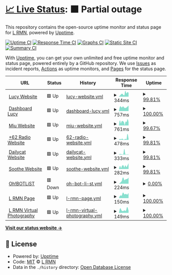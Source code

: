 # [📈 Live Status](https://statuspage.is-a.fun): <!--live status--> **🟧 Partial outage**

This repository contains the open-source uptime monitor and status page for [L RMN](https://statuspage.is-a.fun), powered by [Upptime](https://github.com/upptime/upptime).

[![Uptime CI](https://github.com/lrmn7/statuspage/workflows/Uptime%20CI/badge.svg)](https://github.com/lrmn7/statuspage/actions?query=workflow%3A%22Uptime+CI%22)
[![Response Time CI](https://github.com/lrmn7/statuspage/workflows/Response%20Time%20CI/badge.svg)](https://github.com/lrmn7/statuspage/actions?query=workflow%3A%22Response+Time+CI%22)
[![Graphs CI](https://github.com/lrmn7/statuspage/workflows/Graphs%20CI/badge.svg)](https://github.com/lrmn7/statuspage/actions?query=workflow%3A%22Graphs+CI%22)
[![Static Site CI](https://github.com/lrmn7/statuspage/workflows/Static%20Site%20CI/badge.svg)](https://github.com/lrmn7/statuspage/actions?query=workflow%3A%22Static+Site+CI%22)
[![Summary CI](https://github.com/lrmn7/statuspage/workflows/Summary%20CI/badge.svg)](https://github.com/lrmn7/statuspage/actions?query=workflow%3A%22Summary+CI%22)

With [Upptime](https://upptime.js.org), you can get your own unlimited and free uptime monitor and status page, powered entirely by a GitHub repository. We use [Issues](https://github.com/lrmn7/statuspage/issues) as incident reports, [Actions](https://github.com/lrmn7/statuspage/actions) as uptime monitors, and [Pages](https://statuspage.is-a.fun) for the status page.

<!--start: status pages-->
<!-- This summary is generated by Upptime (https://github.com/upptime/upptime) -->
<!-- Do not edit this manually, your changes will be overwritten -->
<!-- prettier-ignore -->
| URL | Status | History | Response Time | Uptime |
| --- | ------ | ------- | ------------- | ------ |
| <img alt="" src="https://icons.duckduckgo.com/ip3/lucy.is-a.fun.ico" height="13"> [Lucy Website](https://lucy.is-a.fun/) | 🟩 Up | [lucy-website.yml](https://github.com/lrmn7/statuspage/commits/HEAD/history/lucy-website.yml) | <details><summary><img alt="Response time graph" src="./graphs/lucy-website/response-time-week.png" height="20"> 344ms</summary><br><a href="https://statuspage.is-a.fun/history/lucy-website"><img alt="Response time 217" src="https://img.shields.io/endpoint?url=https%3A%2F%2Fraw.githubusercontent.com%2Flrmn7%2Fstatuspage%2FHEAD%2Fapi%2Flucy-website%2Fresponse-time.json"></a><br><a href="https://statuspage.is-a.fun/history/lucy-website"><img alt="24-hour response time 343" src="https://img.shields.io/endpoint?url=https%3A%2F%2Fraw.githubusercontent.com%2Flrmn7%2Fstatuspage%2FHEAD%2Fapi%2Flucy-website%2Fresponse-time-day.json"></a><br><a href="https://statuspage.is-a.fun/history/lucy-website"><img alt="7-day response time 344" src="https://img.shields.io/endpoint?url=https%3A%2F%2Fraw.githubusercontent.com%2Flrmn7%2Fstatuspage%2FHEAD%2Fapi%2Flucy-website%2Fresponse-time-week.json"></a><br><a href="https://statuspage.is-a.fun/history/lucy-website"><img alt="30-day response time 313" src="https://img.shields.io/endpoint?url=https%3A%2F%2Fraw.githubusercontent.com%2Flrmn7%2Fstatuspage%2FHEAD%2Fapi%2Flucy-website%2Fresponse-time-month.json"></a><br><a href="https://statuspage.is-a.fun/history/lucy-website"><img alt="1-year response time 217" src="https://img.shields.io/endpoint?url=https%3A%2F%2Fraw.githubusercontent.com%2Flrmn7%2Fstatuspage%2FHEAD%2Fapi%2Flucy-website%2Fresponse-time-year.json"></a></details> | <details><summary><a href="https://statuspage.is-a.fun/history/lucy-website">99.81%</a></summary><a href="https://statuspage.is-a.fun/history/lucy-website"><img alt="All-time uptime 99.98%" src="https://img.shields.io/endpoint?url=https%3A%2F%2Fraw.githubusercontent.com%2Flrmn7%2Fstatuspage%2FHEAD%2Fapi%2Flucy-website%2Fuptime.json"></a><br><a href="https://statuspage.is-a.fun/history/lucy-website"><img alt="24-hour uptime 100.00%" src="https://img.shields.io/endpoint?url=https%3A%2F%2Fraw.githubusercontent.com%2Flrmn7%2Fstatuspage%2FHEAD%2Fapi%2Flucy-website%2Fuptime-day.json"></a><br><a href="https://statuspage.is-a.fun/history/lucy-website"><img alt="7-day uptime 99.81%" src="https://img.shields.io/endpoint?url=https%3A%2F%2Fraw.githubusercontent.com%2Flrmn7%2Fstatuspage%2FHEAD%2Fapi%2Flucy-website%2Fuptime-week.json"></a><br><a href="https://statuspage.is-a.fun/history/lucy-website"><img alt="30-day uptime 99.96%" src="https://img.shields.io/endpoint?url=https%3A%2F%2Fraw.githubusercontent.com%2Flrmn7%2Fstatuspage%2FHEAD%2Fapi%2Flucy-website%2Fuptime-month.json"></a><br><a href="https://statuspage.is-a.fun/history/lucy-website"><img alt="1-year uptime 99.98%" src="https://img.shields.io/endpoint?url=https%3A%2F%2Fraw.githubusercontent.com%2Flrmn7%2Fstatuspage%2FHEAD%2Fapi%2Flucy-website%2Fuptime-year.json"></a></details>
| <img alt="" src="https://icons.duckduckgo.com/ip3/dash-lucy.is-a.fun.ico" height="13"> [Dashboard Lucy](https://dash-lucy.is-a.fun/) | 🟩 Up | [dashboard-lucy.yml](https://github.com/lrmn7/statuspage/commits/HEAD/history/dashboard-lucy.yml) | <details><summary><img alt="Response time graph" src="./graphs/dashboard-lucy/response-time-week.png" height="20"> 757ms</summary><br><a href="https://statuspage.is-a.fun/history/dashboard-lucy"><img alt="Response time 741" src="https://img.shields.io/endpoint?url=https%3A%2F%2Fraw.githubusercontent.com%2Flrmn7%2Fstatuspage%2FHEAD%2Fapi%2Fdashboard-lucy%2Fresponse-time.json"></a><br><a href="https://statuspage.is-a.fun/history/dashboard-lucy"><img alt="24-hour response time 851" src="https://img.shields.io/endpoint?url=https%3A%2F%2Fraw.githubusercontent.com%2Flrmn7%2Fstatuspage%2FHEAD%2Fapi%2Fdashboard-lucy%2Fresponse-time-day.json"></a><br><a href="https://statuspage.is-a.fun/history/dashboard-lucy"><img alt="7-day response time 757" src="https://img.shields.io/endpoint?url=https%3A%2F%2Fraw.githubusercontent.com%2Flrmn7%2Fstatuspage%2FHEAD%2Fapi%2Fdashboard-lucy%2Fresponse-time-week.json"></a><br><a href="https://statuspage.is-a.fun/history/dashboard-lucy"><img alt="30-day response time 771" src="https://img.shields.io/endpoint?url=https%3A%2F%2Fraw.githubusercontent.com%2Flrmn7%2Fstatuspage%2FHEAD%2Fapi%2Fdashboard-lucy%2Fresponse-time-month.json"></a><br><a href="https://statuspage.is-a.fun/history/dashboard-lucy"><img alt="1-year response time 741" src="https://img.shields.io/endpoint?url=https%3A%2F%2Fraw.githubusercontent.com%2Flrmn7%2Fstatuspage%2FHEAD%2Fapi%2Fdashboard-lucy%2Fresponse-time-year.json"></a></details> | <details><summary><a href="https://statuspage.is-a.fun/history/dashboard-lucy">100.00%</a></summary><a href="https://statuspage.is-a.fun/history/dashboard-lucy"><img alt="All-time uptime 98.25%" src="https://img.shields.io/endpoint?url=https%3A%2F%2Fraw.githubusercontent.com%2Flrmn7%2Fstatuspage%2FHEAD%2Fapi%2Fdashboard-lucy%2Fuptime.json"></a><br><a href="https://statuspage.is-a.fun/history/dashboard-lucy"><img alt="24-hour uptime 100.00%" src="https://img.shields.io/endpoint?url=https%3A%2F%2Fraw.githubusercontent.com%2Flrmn7%2Fstatuspage%2FHEAD%2Fapi%2Fdashboard-lucy%2Fuptime-day.json"></a><br><a href="https://statuspage.is-a.fun/history/dashboard-lucy"><img alt="7-day uptime 100.00%" src="https://img.shields.io/endpoint?url=https%3A%2F%2Fraw.githubusercontent.com%2Flrmn7%2Fstatuspage%2FHEAD%2Fapi%2Fdashboard-lucy%2Fuptime-week.json"></a><br><a href="https://statuspage.is-a.fun/history/dashboard-lucy"><img alt="30-day uptime 99.49%" src="https://img.shields.io/endpoint?url=https%3A%2F%2Fraw.githubusercontent.com%2Flrmn7%2Fstatuspage%2FHEAD%2Fapi%2Fdashboard-lucy%2Fuptime-month.json"></a><br><a href="https://statuspage.is-a.fun/history/dashboard-lucy"><img alt="1-year uptime 98.25%" src="https://img.shields.io/endpoint?url=https%3A%2F%2Fraw.githubusercontent.com%2Flrmn7%2Fstatuspage%2FHEAD%2Fapi%2Fdashboard-lucy%2Fuptime-year.json"></a></details>
| <img alt="" src="https://icons.duckduckgo.com/ip3/miu.is-a.fun.ico" height="13"> [Miu Website](https://miu.is-a.fun/) | 🟩 Up | [miu-website.yml](https://github.com/lrmn7/statuspage/commits/HEAD/history/miu-website.yml) | <details><summary><img alt="Response time graph" src="./graphs/miu-website/response-time-week.png" height="20"> 761ms</summary><br><a href="https://statuspage.is-a.fun/history/miu-website"><img alt="Response time 796" src="https://img.shields.io/endpoint?url=https%3A%2F%2Fraw.githubusercontent.com%2Flrmn7%2Fstatuspage%2FHEAD%2Fapi%2Fmiu-website%2Fresponse-time.json"></a><br><a href="https://statuspage.is-a.fun/history/miu-website"><img alt="24-hour response time 883" src="https://img.shields.io/endpoint?url=https%3A%2F%2Fraw.githubusercontent.com%2Flrmn7%2Fstatuspage%2FHEAD%2Fapi%2Fmiu-website%2Fresponse-time-day.json"></a><br><a href="https://statuspage.is-a.fun/history/miu-website"><img alt="7-day response time 761" src="https://img.shields.io/endpoint?url=https%3A%2F%2Fraw.githubusercontent.com%2Flrmn7%2Fstatuspage%2FHEAD%2Fapi%2Fmiu-website%2Fresponse-time-week.json"></a><br><a href="https://statuspage.is-a.fun/history/miu-website"><img alt="30-day response time 799" src="https://img.shields.io/endpoint?url=https%3A%2F%2Fraw.githubusercontent.com%2Flrmn7%2Fstatuspage%2FHEAD%2Fapi%2Fmiu-website%2Fresponse-time-month.json"></a><br><a href="https://statuspage.is-a.fun/history/miu-website"><img alt="1-year response time 796" src="https://img.shields.io/endpoint?url=https%3A%2F%2Fraw.githubusercontent.com%2Flrmn7%2Fstatuspage%2FHEAD%2Fapi%2Fmiu-website%2Fresponse-time-year.json"></a></details> | <details><summary><a href="https://statuspage.is-a.fun/history/miu-website">99.67%</a></summary><a href="https://statuspage.is-a.fun/history/miu-website"><img alt="All-time uptime 99.89%" src="https://img.shields.io/endpoint?url=https%3A%2F%2Fraw.githubusercontent.com%2Flrmn7%2Fstatuspage%2FHEAD%2Fapi%2Fmiu-website%2Fuptime.json"></a><br><a href="https://statuspage.is-a.fun/history/miu-website"><img alt="24-hour uptime 100.00%" src="https://img.shields.io/endpoint?url=https%3A%2F%2Fraw.githubusercontent.com%2Flrmn7%2Fstatuspage%2FHEAD%2Fapi%2Fmiu-website%2Fuptime-day.json"></a><br><a href="https://statuspage.is-a.fun/history/miu-website"><img alt="7-day uptime 99.67%" src="https://img.shields.io/endpoint?url=https%3A%2F%2Fraw.githubusercontent.com%2Flrmn7%2Fstatuspage%2FHEAD%2Fapi%2Fmiu-website%2Fuptime-week.json"></a><br><a href="https://statuspage.is-a.fun/history/miu-website"><img alt="30-day uptime 99.93%" src="https://img.shields.io/endpoint?url=https%3A%2F%2Fraw.githubusercontent.com%2Flrmn7%2Fstatuspage%2FHEAD%2Fapi%2Fmiu-website%2Fuptime-month.json"></a><br><a href="https://statuspage.is-a.fun/history/miu-website"><img alt="1-year uptime 99.89%" src="https://img.shields.io/endpoint?url=https%3A%2F%2Fraw.githubusercontent.com%2Flrmn7%2Fstatuspage%2FHEAD%2Fapi%2Fmiu-website%2Fuptime-year.json"></a></details>
| <img alt="" src="https://icons.duckduckgo.com/ip3/62radio.is-a.fun.ico" height="13"> [+62 Radio Website](https://62radio.is-a.fun/) | 🟩 Up | [62-radio-website.yml](https://github.com/lrmn7/statuspage/commits/HEAD/history/62-radio-website.yml) | <details><summary><img alt="Response time graph" src="./graphs/62-radio-website/response-time-week.png" height="20"> 478ms</summary><br><a href="https://statuspage.is-a.fun/history/62-radio-website"><img alt="Response time 233" src="https://img.shields.io/endpoint?url=https%3A%2F%2Fraw.githubusercontent.com%2Flrmn7%2Fstatuspage%2FHEAD%2Fapi%2F62-radio-website%2Fresponse-time.json"></a><br><a href="https://statuspage.is-a.fun/history/62-radio-website"><img alt="24-hour response time 235" src="https://img.shields.io/endpoint?url=https%3A%2F%2Fraw.githubusercontent.com%2Flrmn7%2Fstatuspage%2FHEAD%2Fapi%2F62-radio-website%2Fresponse-time-day.json"></a><br><a href="https://statuspage.is-a.fun/history/62-radio-website"><img alt="7-day response time 478" src="https://img.shields.io/endpoint?url=https%3A%2F%2Fraw.githubusercontent.com%2Flrmn7%2Fstatuspage%2FHEAD%2Fapi%2F62-radio-website%2Fresponse-time-week.json"></a><br><a href="https://statuspage.is-a.fun/history/62-radio-website"><img alt="30-day response time 305" src="https://img.shields.io/endpoint?url=https%3A%2F%2Fraw.githubusercontent.com%2Flrmn7%2Fstatuspage%2FHEAD%2Fapi%2F62-radio-website%2Fresponse-time-month.json"></a><br><a href="https://statuspage.is-a.fun/history/62-radio-website"><img alt="1-year response time 233" src="https://img.shields.io/endpoint?url=https%3A%2F%2Fraw.githubusercontent.com%2Flrmn7%2Fstatuspage%2FHEAD%2Fapi%2F62-radio-website%2Fresponse-time-year.json"></a></details> | <details><summary><a href="https://statuspage.is-a.fun/history/62-radio-website">99.81%</a></summary><a href="https://statuspage.is-a.fun/history/62-radio-website"><img alt="All-time uptime 99.99%" src="https://img.shields.io/endpoint?url=https%3A%2F%2Fraw.githubusercontent.com%2Flrmn7%2Fstatuspage%2FHEAD%2Fapi%2F62-radio-website%2Fuptime.json"></a><br><a href="https://statuspage.is-a.fun/history/62-radio-website"><img alt="24-hour uptime 100.00%" src="https://img.shields.io/endpoint?url=https%3A%2F%2Fraw.githubusercontent.com%2Flrmn7%2Fstatuspage%2FHEAD%2Fapi%2F62-radio-website%2Fuptime-day.json"></a><br><a href="https://statuspage.is-a.fun/history/62-radio-website"><img alt="7-day uptime 99.81%" src="https://img.shields.io/endpoint?url=https%3A%2F%2Fraw.githubusercontent.com%2Flrmn7%2Fstatuspage%2FHEAD%2Fapi%2F62-radio-website%2Fuptime-week.json"></a><br><a href="https://statuspage.is-a.fun/history/62-radio-website"><img alt="30-day uptime 99.96%" src="https://img.shields.io/endpoint?url=https%3A%2F%2Fraw.githubusercontent.com%2Flrmn7%2Fstatuspage%2FHEAD%2Fapi%2F62-radio-website%2Fuptime-month.json"></a><br><a href="https://statuspage.is-a.fun/history/62-radio-website"><img alt="1-year uptime 99.99%" src="https://img.shields.io/endpoint?url=https%3A%2F%2Fraw.githubusercontent.com%2Flrmn7%2Fstatuspage%2FHEAD%2Fapi%2F62-radio-website%2Fuptime-year.json"></a></details>
| <img alt="" src="https://icons.duckduckgo.com/ip3/dailycat.is-a.fun.ico" height="13"> [Dailycat Website](https://dailycat.is-a.fun/) | 🟩 Up | [dailycat-website.yml](https://github.com/lrmn7/statuspage/commits/HEAD/history/dailycat-website.yml) | <details><summary><img alt="Response time graph" src="./graphs/dailycat-website/response-time-week.png" height="20"> 333ms</summary><br><a href="https://statuspage.is-a.fun/history/dailycat-website"><img alt="Response time 124" src="https://img.shields.io/endpoint?url=https%3A%2F%2Fraw.githubusercontent.com%2Flrmn7%2Fstatuspage%2FHEAD%2Fapi%2Fdailycat-website%2Fresponse-time.json"></a><br><a href="https://statuspage.is-a.fun/history/dailycat-website"><img alt="24-hour response time 241" src="https://img.shields.io/endpoint?url=https%3A%2F%2Fraw.githubusercontent.com%2Flrmn7%2Fstatuspage%2FHEAD%2Fapi%2Fdailycat-website%2Fresponse-time-day.json"></a><br><a href="https://statuspage.is-a.fun/history/dailycat-website"><img alt="7-day response time 333" src="https://img.shields.io/endpoint?url=https%3A%2F%2Fraw.githubusercontent.com%2Flrmn7%2Fstatuspage%2FHEAD%2Fapi%2Fdailycat-website%2Fresponse-time-week.json"></a><br><a href="https://statuspage.is-a.fun/history/dailycat-website"><img alt="30-day response time 161" src="https://img.shields.io/endpoint?url=https%3A%2F%2Fraw.githubusercontent.com%2Flrmn7%2Fstatuspage%2FHEAD%2Fapi%2Fdailycat-website%2Fresponse-time-month.json"></a><br><a href="https://statuspage.is-a.fun/history/dailycat-website"><img alt="1-year response time 124" src="https://img.shields.io/endpoint?url=https%3A%2F%2Fraw.githubusercontent.com%2Flrmn7%2Fstatuspage%2FHEAD%2Fapi%2Fdailycat-website%2Fresponse-time-year.json"></a></details> | <details><summary><a href="https://statuspage.is-a.fun/history/dailycat-website">99.81%</a></summary><a href="https://statuspage.is-a.fun/history/dailycat-website"><img alt="All-time uptime 99.99%" src="https://img.shields.io/endpoint?url=https%3A%2F%2Fraw.githubusercontent.com%2Flrmn7%2Fstatuspage%2FHEAD%2Fapi%2Fdailycat-website%2Fuptime.json"></a><br><a href="https://statuspage.is-a.fun/history/dailycat-website"><img alt="24-hour uptime 100.00%" src="https://img.shields.io/endpoint?url=https%3A%2F%2Fraw.githubusercontent.com%2Flrmn7%2Fstatuspage%2FHEAD%2Fapi%2Fdailycat-website%2Fuptime-day.json"></a><br><a href="https://statuspage.is-a.fun/history/dailycat-website"><img alt="7-day uptime 99.81%" src="https://img.shields.io/endpoint?url=https%3A%2F%2Fraw.githubusercontent.com%2Flrmn7%2Fstatuspage%2FHEAD%2Fapi%2Fdailycat-website%2Fuptime-week.json"></a><br><a href="https://statuspage.is-a.fun/history/dailycat-website"><img alt="30-day uptime 99.96%" src="https://img.shields.io/endpoint?url=https%3A%2F%2Fraw.githubusercontent.com%2Flrmn7%2Fstatuspage%2FHEAD%2Fapi%2Fdailycat-website%2Fuptime-month.json"></a><br><a href="https://statuspage.is-a.fun/history/dailycat-website"><img alt="1-year uptime 99.99%" src="https://img.shields.io/endpoint?url=https%3A%2F%2Fraw.githubusercontent.com%2Flrmn7%2Fstatuspage%2FHEAD%2Fapi%2Fdailycat-website%2Fuptime-year.json"></a></details>
| <img alt="" src="https://icons.duckduckgo.com/ip3/soothe.is-a.fun.ico" height="13"> [Soothe Website](https://soothe.is-a.fun/) | 🟩 Up | [soothe-website.yml](https://github.com/lrmn7/statuspage/commits/HEAD/history/soothe-website.yml) | <details><summary><img alt="Response time graph" src="./graphs/soothe-website/response-time-week.png" height="20"> 282ms</summary><br><a href="https://statuspage.is-a.fun/history/soothe-website"><img alt="Response time 183" src="https://img.shields.io/endpoint?url=https%3A%2F%2Fraw.githubusercontent.com%2Flrmn7%2Fstatuspage%2FHEAD%2Fapi%2Fsoothe-website%2Fresponse-time.json"></a><br><a href="https://statuspage.is-a.fun/history/soothe-website"><img alt="24-hour response time 313" src="https://img.shields.io/endpoint?url=https%3A%2F%2Fraw.githubusercontent.com%2Flrmn7%2Fstatuspage%2FHEAD%2Fapi%2Fsoothe-website%2Fresponse-time-day.json"></a><br><a href="https://statuspage.is-a.fun/history/soothe-website"><img alt="7-day response time 282" src="https://img.shields.io/endpoint?url=https%3A%2F%2Fraw.githubusercontent.com%2Flrmn7%2Fstatuspage%2FHEAD%2Fapi%2Fsoothe-website%2Fresponse-time-week.json"></a><br><a href="https://statuspage.is-a.fun/history/soothe-website"><img alt="30-day response time 278" src="https://img.shields.io/endpoint?url=https%3A%2F%2Fraw.githubusercontent.com%2Flrmn7%2Fstatuspage%2FHEAD%2Fapi%2Fsoothe-website%2Fresponse-time-month.json"></a><br><a href="https://statuspage.is-a.fun/history/soothe-website"><img alt="1-year response time 183" src="https://img.shields.io/endpoint?url=https%3A%2F%2Fraw.githubusercontent.com%2Flrmn7%2Fstatuspage%2FHEAD%2Fapi%2Fsoothe-website%2Fresponse-time-year.json"></a></details> | <details><summary><a href="https://statuspage.is-a.fun/history/soothe-website">99.81%</a></summary><a href="https://statuspage.is-a.fun/history/soothe-website"><img alt="All-time uptime 99.99%" src="https://img.shields.io/endpoint?url=https%3A%2F%2Fraw.githubusercontent.com%2Flrmn7%2Fstatuspage%2FHEAD%2Fapi%2Fsoothe-website%2Fuptime.json"></a><br><a href="https://statuspage.is-a.fun/history/soothe-website"><img alt="24-hour uptime 100.00%" src="https://img.shields.io/endpoint?url=https%3A%2F%2Fraw.githubusercontent.com%2Flrmn7%2Fstatuspage%2FHEAD%2Fapi%2Fsoothe-website%2Fuptime-day.json"></a><br><a href="https://statuspage.is-a.fun/history/soothe-website"><img alt="7-day uptime 99.81%" src="https://img.shields.io/endpoint?url=https%3A%2F%2Fraw.githubusercontent.com%2Flrmn7%2Fstatuspage%2FHEAD%2Fapi%2Fsoothe-website%2Fuptime-week.json"></a><br><a href="https://statuspage.is-a.fun/history/soothe-website"><img alt="30-day uptime 99.96%" src="https://img.shields.io/endpoint?url=https%3A%2F%2Fraw.githubusercontent.com%2Flrmn7%2Fstatuspage%2FHEAD%2Fapi%2Fsoothe-website%2Fuptime-month.json"></a><br><a href="https://statuspage.is-a.fun/history/soothe-website"><img alt="1-year uptime 99.99%" src="https://img.shields.io/endpoint?url=https%3A%2F%2Fraw.githubusercontent.com%2Flrmn7%2Fstatuspage%2FHEAD%2Fapi%2Fsoothe-website%2Fuptime-year.json"></a></details>
| <img alt="" src="https://icons.duckduckgo.com/ip3/ohbotlist.hop.sh.ico" height="13"> [Oh!BOTLiST](https://ohbotlist.hop.sh/) | 🟥 Down | [oh-bot-li-st.yml](https://github.com/lrmn7/statuspage/commits/HEAD/history/oh-bot-li-st.yml) | <details><summary><img alt="Response time graph" src="./graphs/oh-bot-li-st/response-time-week.png" height="20"> 224ms</summary><br><a href="https://statuspage.is-a.fun/history/oh-bot-li-st"><img alt="Response time 566" src="https://img.shields.io/endpoint?url=https%3A%2F%2Fraw.githubusercontent.com%2Flrmn7%2Fstatuspage%2FHEAD%2Fapi%2Foh-bot-li-st%2Fresponse-time.json"></a><br><a href="https://statuspage.is-a.fun/history/oh-bot-li-st"><img alt="24-hour response time 71" src="https://img.shields.io/endpoint?url=https%3A%2F%2Fraw.githubusercontent.com%2Flrmn7%2Fstatuspage%2FHEAD%2Fapi%2Foh-bot-li-st%2Fresponse-time-day.json"></a><br><a href="https://statuspage.is-a.fun/history/oh-bot-li-st"><img alt="7-day response time 224" src="https://img.shields.io/endpoint?url=https%3A%2F%2Fraw.githubusercontent.com%2Flrmn7%2Fstatuspage%2FHEAD%2Fapi%2Foh-bot-li-st%2Fresponse-time-week.json"></a><br><a href="https://statuspage.is-a.fun/history/oh-bot-li-st"><img alt="30-day response time 213" src="https://img.shields.io/endpoint?url=https%3A%2F%2Fraw.githubusercontent.com%2Flrmn7%2Fstatuspage%2FHEAD%2Fapi%2Foh-bot-li-st%2Fresponse-time-month.json"></a><br><a href="https://statuspage.is-a.fun/history/oh-bot-li-st"><img alt="1-year response time 566" src="https://img.shields.io/endpoint?url=https%3A%2F%2Fraw.githubusercontent.com%2Flrmn7%2Fstatuspage%2FHEAD%2Fapi%2Foh-bot-li-st%2Fresponse-time-year.json"></a></details> | <details><summary><a href="https://statuspage.is-a.fun/history/oh-bot-li-st">0.00%</a></summary><a href="https://statuspage.is-a.fun/history/oh-bot-li-st"><img alt="All-time uptime 47.43%" src="https://img.shields.io/endpoint?url=https%3A%2F%2Fraw.githubusercontent.com%2Flrmn7%2Fstatuspage%2FHEAD%2Fapi%2Foh-bot-li-st%2Fuptime.json"></a><br><a href="https://statuspage.is-a.fun/history/oh-bot-li-st"><img alt="24-hour uptime 0.00%" src="https://img.shields.io/endpoint?url=https%3A%2F%2Fraw.githubusercontent.com%2Flrmn7%2Fstatuspage%2FHEAD%2Fapi%2Foh-bot-li-st%2Fuptime-day.json"></a><br><a href="https://statuspage.is-a.fun/history/oh-bot-li-st"><img alt="7-day uptime 0.00%" src="https://img.shields.io/endpoint?url=https%3A%2F%2Fraw.githubusercontent.com%2Flrmn7%2Fstatuspage%2FHEAD%2Fapi%2Foh-bot-li-st%2Fuptime-week.json"></a><br><a href="https://statuspage.is-a.fun/history/oh-bot-li-st"><img alt="30-day uptime 0.00%" src="https://img.shields.io/endpoint?url=https%3A%2F%2Fraw.githubusercontent.com%2Flrmn7%2Fstatuspage%2FHEAD%2Fapi%2Foh-bot-li-st%2Fuptime-month.json"></a><br><a href="https://statuspage.is-a.fun/history/oh-bot-li-st"><img alt="1-year uptime 47.43%" src="https://img.shields.io/endpoint?url=https%3A%2F%2Fraw.githubusercontent.com%2Flrmn7%2Fstatuspage%2FHEAD%2Fapi%2Foh-bot-li-st%2Fuptime-year.json"></a></details>
| <img alt="" src="https://icons.duckduckgo.com/ip3/lrmn.is-a.dev.ico" height="13"> [L RMN Page](https://lrmn.is-a.dev/) | 🟩 Up | [l-rmn-page.yml](https://github.com/lrmn7/statuspage/commits/HEAD/history/l-rmn-page.yml) | <details><summary><img alt="Response time graph" src="./graphs/l-rmn-page/response-time-week.png" height="20"> 150ms</summary><br><a href="https://statuspage.is-a.fun/history/l-rmn-page"><img alt="Response time 180" src="https://img.shields.io/endpoint?url=https%3A%2F%2Fraw.githubusercontent.com%2Flrmn7%2Fstatuspage%2FHEAD%2Fapi%2Fl-rmn-page%2Fresponse-time.json"></a><br><a href="https://statuspage.is-a.fun/history/l-rmn-page"><img alt="24-hour response time 106" src="https://img.shields.io/endpoint?url=https%3A%2F%2Fraw.githubusercontent.com%2Flrmn7%2Fstatuspage%2FHEAD%2Fapi%2Fl-rmn-page%2Fresponse-time-day.json"></a><br><a href="https://statuspage.is-a.fun/history/l-rmn-page"><img alt="7-day response time 150" src="https://img.shields.io/endpoint?url=https%3A%2F%2Fraw.githubusercontent.com%2Flrmn7%2Fstatuspage%2FHEAD%2Fapi%2Fl-rmn-page%2Fresponse-time-week.json"></a><br><a href="https://statuspage.is-a.fun/history/l-rmn-page"><img alt="30-day response time 246" src="https://img.shields.io/endpoint?url=https%3A%2F%2Fraw.githubusercontent.com%2Flrmn7%2Fstatuspage%2FHEAD%2Fapi%2Fl-rmn-page%2Fresponse-time-month.json"></a><br><a href="https://statuspage.is-a.fun/history/l-rmn-page"><img alt="1-year response time 180" src="https://img.shields.io/endpoint?url=https%3A%2F%2Fraw.githubusercontent.com%2Flrmn7%2Fstatuspage%2FHEAD%2Fapi%2Fl-rmn-page%2Fresponse-time-year.json"></a></details> | <details><summary><a href="https://statuspage.is-a.fun/history/l-rmn-page">100.00%</a></summary><a href="https://statuspage.is-a.fun/history/l-rmn-page"><img alt="All-time uptime 99.98%" src="https://img.shields.io/endpoint?url=https%3A%2F%2Fraw.githubusercontent.com%2Flrmn7%2Fstatuspage%2FHEAD%2Fapi%2Fl-rmn-page%2Fuptime.json"></a><br><a href="https://statuspage.is-a.fun/history/l-rmn-page"><img alt="24-hour uptime 100.00%" src="https://img.shields.io/endpoint?url=https%3A%2F%2Fraw.githubusercontent.com%2Flrmn7%2Fstatuspage%2FHEAD%2Fapi%2Fl-rmn-page%2Fuptime-day.json"></a><br><a href="https://statuspage.is-a.fun/history/l-rmn-page"><img alt="7-day uptime 100.00%" src="https://img.shields.io/endpoint?url=https%3A%2F%2Fraw.githubusercontent.com%2Flrmn7%2Fstatuspage%2FHEAD%2Fapi%2Fl-rmn-page%2Fuptime-week.json"></a><br><a href="https://statuspage.is-a.fun/history/l-rmn-page"><img alt="30-day uptime 99.94%" src="https://img.shields.io/endpoint?url=https%3A%2F%2Fraw.githubusercontent.com%2Flrmn7%2Fstatuspage%2FHEAD%2Fapi%2Fl-rmn-page%2Fuptime-month.json"></a><br><a href="https://statuspage.is-a.fun/history/l-rmn-page"><img alt="1-year uptime 99.98%" src="https://img.shields.io/endpoint?url=https%3A%2F%2Fraw.githubusercontent.com%2Flrmn7%2Fstatuspage%2FHEAD%2Fapi%2Fl-rmn-page%2Fuptime-year.json"></a></details>
| <img alt="" src="https://icons.duckduckgo.com/ip3/lrmn-vp.site.ico" height="13"> [L RMN Virtual Photography](https://lrmn-vp.site/) | 🟩 Up | [l-rmn-virtual-photography.yml](https://github.com/lrmn7/statuspage/commits/HEAD/history/l-rmn-virtual-photography.yml) | <details><summary><img alt="Response time graph" src="./graphs/l-rmn-virtual-photography/response-time-week.png" height="20"> 149ms</summary><br><a href="https://statuspage.is-a.fun/history/l-rmn-virtual-photography"><img alt="Response time 143" src="https://img.shields.io/endpoint?url=https%3A%2F%2Fraw.githubusercontent.com%2Flrmn7%2Fstatuspage%2FHEAD%2Fapi%2Fl-rmn-virtual-photography%2Fresponse-time.json"></a><br><a href="https://statuspage.is-a.fun/history/l-rmn-virtual-photography"><img alt="24-hour response time 177" src="https://img.shields.io/endpoint?url=https%3A%2F%2Fraw.githubusercontent.com%2Flrmn7%2Fstatuspage%2FHEAD%2Fapi%2Fl-rmn-virtual-photography%2Fresponse-time-day.json"></a><br><a href="https://statuspage.is-a.fun/history/l-rmn-virtual-photography"><img alt="7-day response time 149" src="https://img.shields.io/endpoint?url=https%3A%2F%2Fraw.githubusercontent.com%2Flrmn7%2Fstatuspage%2FHEAD%2Fapi%2Fl-rmn-virtual-photography%2Fresponse-time-week.json"></a><br><a href="https://statuspage.is-a.fun/history/l-rmn-virtual-photography"><img alt="30-day response time 151" src="https://img.shields.io/endpoint?url=https%3A%2F%2Fraw.githubusercontent.com%2Flrmn7%2Fstatuspage%2FHEAD%2Fapi%2Fl-rmn-virtual-photography%2Fresponse-time-month.json"></a><br><a href="https://statuspage.is-a.fun/history/l-rmn-virtual-photography"><img alt="1-year response time 143" src="https://img.shields.io/endpoint?url=https%3A%2F%2Fraw.githubusercontent.com%2Flrmn7%2Fstatuspage%2FHEAD%2Fapi%2Fl-rmn-virtual-photography%2Fresponse-time-year.json"></a></details> | <details><summary><a href="https://statuspage.is-a.fun/history/l-rmn-virtual-photography">100.00%</a></summary><a href="https://statuspage.is-a.fun/history/l-rmn-virtual-photography"><img alt="All-time uptime 99.98%" src="https://img.shields.io/endpoint?url=https%3A%2F%2Fraw.githubusercontent.com%2Flrmn7%2Fstatuspage%2FHEAD%2Fapi%2Fl-rmn-virtual-photography%2Fuptime.json"></a><br><a href="https://statuspage.is-a.fun/history/l-rmn-virtual-photography"><img alt="24-hour uptime 100.00%" src="https://img.shields.io/endpoint?url=https%3A%2F%2Fraw.githubusercontent.com%2Flrmn7%2Fstatuspage%2FHEAD%2Fapi%2Fl-rmn-virtual-photography%2Fuptime-day.json"></a><br><a href="https://statuspage.is-a.fun/history/l-rmn-virtual-photography"><img alt="7-day uptime 100.00%" src="https://img.shields.io/endpoint?url=https%3A%2F%2Fraw.githubusercontent.com%2Flrmn7%2Fstatuspage%2FHEAD%2Fapi%2Fl-rmn-virtual-photography%2Fuptime-week.json"></a><br><a href="https://statuspage.is-a.fun/history/l-rmn-virtual-photography"><img alt="30-day uptime 100.00%" src="https://img.shields.io/endpoint?url=https%3A%2F%2Fraw.githubusercontent.com%2Flrmn7%2Fstatuspage%2FHEAD%2Fapi%2Fl-rmn-virtual-photography%2Fuptime-month.json"></a><br><a href="https://statuspage.is-a.fun/history/l-rmn-virtual-photography"><img alt="1-year uptime 99.98%" src="https://img.shields.io/endpoint?url=https%3A%2F%2Fraw.githubusercontent.com%2Flrmn7%2Fstatuspage%2FHEAD%2Fapi%2Fl-rmn-virtual-photography%2Fuptime-year.json"></a></details>

<!--end: status pages-->

[**Visit our status website →**](https://statuspage.is-a.fun)

## 📄 License

- Powered by: [Upptime](https://github.com/upptime/upptime)
- Code: [MIT](./LICENSE) © [L RMN](https://statuspage.is-a.fun)
- Data in the `./history` directory: [Open Database License](https://opendatacommons.org/licenses/odbl/1-0/)
